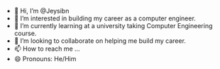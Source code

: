 - 👋 Hi, I’m @Jeysibn
- 👀 I’m interested in building my career as a computer engineer.
- 🌱 I’m currently learning at a university taking Computer Engineering course.
- 💞️ I’m looking to collaborate on helping me build my career.
- 📫 How to reach me ...
- 😄 Pronouns: He/Him
